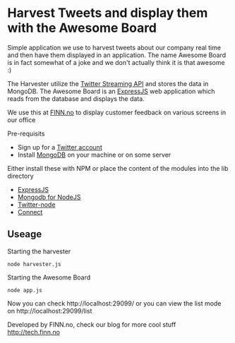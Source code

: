 Harvest Tweets and display them with the Awesome Board
=============
Simple application we use to harvest tweets about our company real time and then have them displayed in an application.
The name Awesome Board is in fact somewhat of a joke and we don't actually think it is that awesome :)

The Harvester utilize the [Twitter Streaming API](https://dev.twitter.com/docs/streaming-api) and stores the data in MongoDB.
The Awesome Board is an [ExpressJS](http://expressjs.com/) web application which reads from the database and displays the data.

We use this at [FINN.no](http://finn.no) to display customer feedback on various screens in our office


Pre-requisits
- Sign up for a [Twitter account](http://twitter.com)
- Install [MongoDB](http://www.mongodb.org/) on your machine or on some server

Either install these with NPM or place the content of the modules into the lib directory
- [ExpressJS](http://expressjs.com/)
- [Mongodb for NodeJS](https://github.com/christkv/node-mongodb-native)
- [Twitter-node](https://github.com/technoweenie/twitter-node)
- [Connect](http://senchalabs.github.com/connect/)



Useage
------------
Starting the harvester

    node harvester.js
	
Starting the Awesome Board

    node app.js

Now you can check http://localhost:29099/ or you can view the list mode on http://localhost:29099/list	
	
Developed by FINN.no, check our blog for more cool stuff http://tech.finn.no